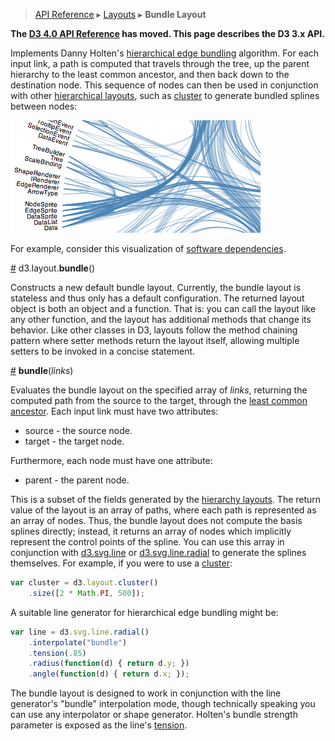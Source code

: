 > [API Reference](API-Reference.md) ▸ [Layouts](Layouts.md) ▸ **Bundle Layout**

**The [D3 4.0 API Reference](https://github.com/d3/d3/blob/master/API.md) has moved. This page describes the D3 3.x API.**

Implements Danny Holten's [hierarchical edge bundling](http://citeseerx.ist.psu.edu/viewdoc/download?doi=10.1.1.220.8113&rep=rep1&type=pdf) algorithm. For each input link, a path is computed that travels through the tree, up the parent hierarchy to the least common ancestor, and then back down to the destination node. This sequence of nodes can then be used in conjunction with other [hierarchical layouts](Hierarchy-Layout.md), such as [cluster](Cluster-Layout.md) to generate bundled splines between nodes:

![bundle](bundle.png)

For example, consider this visualization of [software dependencies](http://bl.ocks.org/mbostock/1044242).

<a name="bundle" href="Bundle-Layout#bundle">#</a> d3.layout.<b>bundle</b>()

Constructs a new default bundle layout. Currently, the bundle layout is stateless and thus only has a default configuration. The returned layout object is both an object and a function. That is: you can call the layout like any other function, and the layout has additional methods that change its behavior. Like other classes in D3, layouts follow the method chaining pattern where setter methods return the layout itself, allowing multiple setters to be invoked in a concise statement.

<a name="_bundle" href="Bundle-Layout#_bundle">#</a> <b>bundle</b>(<i>links</i>)

Evaluates the bundle layout on the specified array of *links*, returning the computed path from the source to the target, through the [least common ancestor](http://en.wikipedia.org/wiki/Lowest_common_ancestor). Each input link must have two attributes:

* source - the source node.
* target - the target node.

Furthermore, each node must have one attribute:

* parent - the parent node.

This is a subset of the fields generated by the [hierarchy layouts](Hierarchy-Layout.md). The return value of the layout is an array of paths, where each path is represented as an array of nodes. Thus, the bundle layout does not compute the basis splines directly; instead, it returns an array of nodes which implicitly represent the control points of the spline. You can use this array in conjunction with [d3.svg.line](SVG-Shapes.md#line) or [d3.svg.line.radial](SVG-Shapes.md#line_radial) to generate the splines themselves. For example, if you were to use a [cluster](Cluster-Layout.md):

```javascript
var cluster = d3.layout.cluster()
    .size([2 * Math.PI, 500]);
```

A suitable line generator for hierarchical edge bundling might be:

```javascript
var line = d3.svg.line.radial()
    .interpolate("bundle")
    .tension(.85)
    .radius(function(d) { return d.y; })
    .angle(function(d) { return d.x; });
```

The bundle layout is designed to work in conjunction with the line generator's "bundle" interpolation mode, though technically speaking you can use any interpolator or shape generator. Holten's bundle strength parameter is exposed as the line's [tension](SVG-Shapes.md#line_tension).
